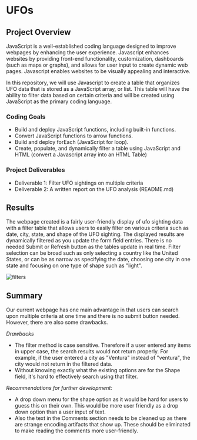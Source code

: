# UFOs

## Project Overview
JavaScript is a well-established coding language designed to improve webpages by enhancing the user experience. Javascript enhances websites by providing front-end functionality, customization, dashboards (such as maps or graphs), and allows for user input to create dynamic web pages. Javascript enables websites to be visually appealing and interactive. 

In this repository, we will use Javascript to create a table that organizes UFO data that is stored as a JavaScript array, or list. This table will have the ability to filter data based on certain criteria and will be created using JavaScript as the primary coding language.

### Coding Goals
* Build and deploy JavaScript functions, including built-in functions.
* Convert JavaScript functions to arrow functions.
* Build and deploy forEach (JavaScript for loop).
* Create, populate, and dynamically filter a table using JavaScript and HTML (convert a Javascript array into an HTML Table)

### Project Deliverables
* Deliverable 1: Filter UFO sightings on multiple criteria
* Deliverable 2: A written report on the UFO analysis (README.md)

## Results
The webpage created is a fairly user-friendly display of ufo sighting data with a filter table that allows users to easily filter on various criteria such as date, city, state, and shape of the UFO sighting. The displayed results are dynamically filtered as you update the form field entries. There is no needed Submit or Refresh button as the tables update in real time. Filter selection can be broad such as only selecting a country like the United States, or can be as narrow as specifying the date, choosing one city in one state and focusing on one type of shape such as "light". 

![filters](https://user-images.githubusercontent.com/73972332/107899363-e949c900-6ef2-11eb-9e0f-a0602c608d68.png)

## Summary
Our current webpage has one main advantage in that users can search upon multiple criteria at one time and there is no submit button needed. However, there are also some drawbacks. 

*Drawbacks*
* The filter method is case sensitive. Therefore if a user entered any items in upper case, the search results would not return properly. For example, if the user entered a city as "Ventura" instead of "ventura", the city would not return in the filtered data. 
* Without knowing exactly what the existing options are for the Shape field, it's hard to effectively search using that filter. 

*Recommendations for further development:*
* A drop down menu for the shape option as it would be hard for users to guess this on their own. This would be more user friendly as a drop down option than a user input of text. 
* Also the text in the Comments section needs to be cleaned up as there are strange encoding artifacts that show up. These should be eliminated to make reading the comments more user-friendly. 
